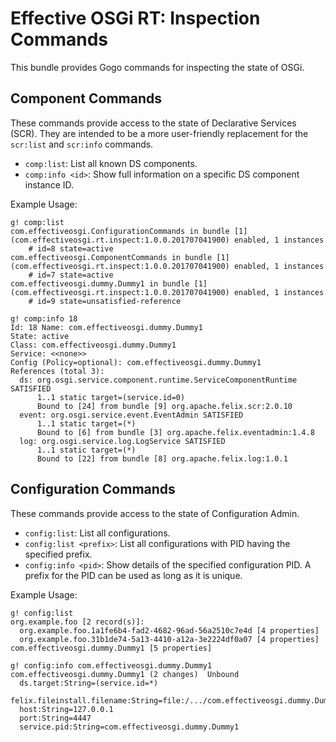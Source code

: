 Effective OSGi RT: Inspection Commands
======================================

This bundle provides Gogo commands for inspecting the state of OSGi.

Component Commands
------------------

These commands provide access to the state of Declarative Services (SCR). They are intended to be a more user-friendly replacement for the `scr:list` and `scr:info` commands.

* `comp:list`: List all known DS components.
* `comp:info <id>`: Show full information on a specific DS component instance ID.

Example Usage:

    g! comp:list
    com.effectiveosgi.ConfigurationCommands in bundle [1] (com.effectiveosgi.rt.inspect:1.0.0.201707041900) enabled, 1 instances
        # id=8 state=active
    com.effectiveosgi.ComponentCommands in bundle [1] (com.effectiveosgi.rt.inspect:1.0.0.201707041900) enabled, 1 instances
        # id=7 state=active
    com.effectiveosgi.dummy.Dummy1 in bundle [1] (com.effectiveosgi.rt.inspect:1.0.0.201707041900) enabled, 1 instances
        # id=9 state=unsatisfied-reference

    g! comp:info 18
    Id: 18 Name: com.effectiveosgi.dummy.Dummy1
    State: active
    Class: com.effectiveosgi.dummy.Dummy1
    Service: <<none>>
    Config (Policy=optional): com.effectiveosgi.dummy.Dummy1
    References (total 3):
      ds: org.osgi.service.component.runtime.ServiceComponentRuntime SATISFIED
          1..1 static target=(service.id=0)
          Bound to [24] from bundle [9] org.apache.felix.scr:2.0.10
      event: org.osgi.service.event.EventAdmin SATISFIED
          1..1 static target=(*)
          Bound to [6] from bundle [3] org.apache.felix.eventadmin:1.4.8
      log: org.osgi.service.log.LogService SATISFIED
          1..1 static target=(*)
          Bound to [22] from bundle [8] org.apache.felix.log:1.0.1

Configuration Commands
----------------------

These commands provide access to the state of Configuration Admin.

* `config:list`: List all configurations.
* `config:list <prefix>`: List all configurations with PID having the specified prefix.
* `config:info <pid>`: Show details of the specified configuration PID. A prefix for the PID can be used as long as it is unique.

Example Usage:

    g! config:list
    org.example.foo [2 record(s)]:
      org.example.foo.1a1fe6b4-fad2-4682-96ad-56a2510c7e4d [4 properties]
      org.example.foo.31b1de74-5a13-4410-a12a-3e2224df0a07 [4 properties]
    com.effectiveosgi.dummy.Dummy1 [5 properties]

    g! config:info com.effectiveosgi.dummy.Dummy1
    com.effectiveosgi.dummy.Dummy1 (2 changes)  Unbound
      ds.target:String=(service.id=*)
      felix.fileinstall.filename:String=file:/.../com.effectiveosgi.dummy.Dummy1.cfg
      host:String=127.0.0.1
      port:String=4447
      service.pid:String=com.effectiveosgi.dummy.Dummy1